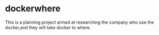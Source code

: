 # dockerwhere
This is a planning project armed at researching the company who use the docker,and  they will take docker to where. 

